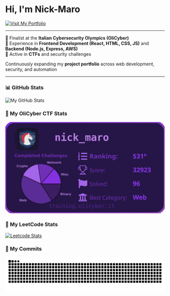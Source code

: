 # Hi, I'm Nick-Maro

<a href="https://marottanicolo.me">
  <img src="https://img.shields.io/badge/Visit-My%20Portfolio-purple?style=for-the-badge" alt="Visit My Portfolio">
</a>

---

🔹 Finalist at the **Italian Cybersecurity Olympics (OliCyber)**  
🔹 Experience in **Frontend Development (React, HTML, CSS, JS)** and **Backend (Node.js, Express, AWS)**  
🔹 Active in **CTFs** and security challenges   

Continuously expanding my **project portfolio** across web development, security, and automation  

---

### 📊 GitHub Stats
![My GitHub Stats](https://github-readme-stats.vercel.app/api/top-langs/?username=Nick-Maro&layout=compact&langs_count=10&theme=dark)

### 🔐 My OliCyber CTF Stats
<img src="https://raw.githubusercontent.com/Nick-Maro/ocbadge_themes/main/card.svg" alt="OC Badge">

### 🧮 My LeetCode Stats
<a href="https://leetcode.com/nick007sbt">
  <img src="https://leetcard.jacoblin.cool/nick007sbt" alt="Leetcode Stats">
</a>


### 🐍 My Commits
![GitHub Snake Contribution Graph](https://github.com/Nick-Maro/Nick-Maro/blob/output/github-snake-dark.svg)
